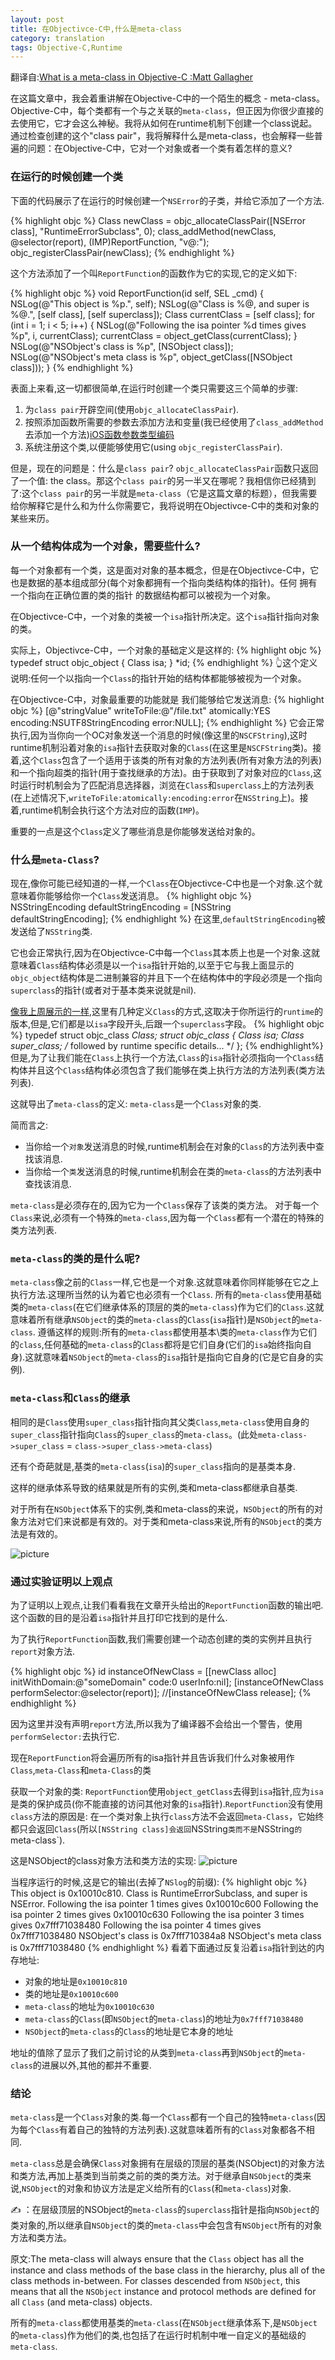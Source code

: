 ```yaml
---
layout: post
title: 在Objectivce-C中,什么是meta-class
category: translation
tags: Objective-C,Runtime
---
```


翻译自:[What is a meta-class in Objective-C :Matt Gallagher](http://www.cocoawithlove.com/2010/01/what-is-meta-class-in-objective-c.html)

在这篇文章中，我会着重讲解在Objective-C中的一个陌生的概念 - meta-class。Objective-C中，每个类都有一个与之关联的`meta-class`，但正因为你很少直接的去使用它，它才会这么神秘。我将从如何在runtime机制下创建一个class说起。通过检查创建的这个"class pair"，我将解释什么是meta-class，也会解释一些普遍的问题：在Objective-C中，它对一个对象或者一个类有着怎样的意义?
<!-- more -->
### 在运行的时候创建一个类
下面的代码展示了在运行的时候创建一个`NSError`的子类，并给它添加了一个方法.

{% highlight objc %}
Class newClass = objc_allocateClassPair([NSError class], "RuntimeErrorSubclass", 0);
class_addMethod(newClass, @selector(report), (IMP)ReportFunction, "v@:");
objc_registerClassPair(newClass);
{% endhighlight %}

这个方法添加了一个叫`ReportFunction`的函数作为它的实现,它的定义如下:

{% highlight objc %}
void ReportFunction(id self, SEL _cmd)
{
    NSLog(@"This object is %p.", self);
    NSLog(@"Class is %@, and super is %@.", [self class], [self superclass]);
    Class currentClass = [self class];
    for (int i = 1; i < 5; i++)
    {
        NSLog(@"Following the isa pointer %d times gives %p", i, currentClass);
        currentClass = object_getClass(currentClass);
    }
    NSLog(@"NSObject's class is %p", [NSObject class]);
    NSLog(@"NSObject's meta class is %p", object_getClass([NSObject class]));
}
{% endhighlight %}

表面上来看,这一切都很简单,在运行时创建一个类只需要这三个简单的步骤:
>
1. 为`class pair`开辟空间(使用`objc_allocateClassPair`).
2. 按照添加函数所需要的参数去添加方法和变量(我已经使用了`class_addMethod`去添加一个方法)[iOS函数参数类型编码](https://developer.apple.com/library/content/documentation/Cocoa/Conceptual/ObjCRuntimeGuide/Articles/ocrtTypeEncodings.html)
3. 系统注册这个类,以便能够使用它(using `objc_registerClassPair`).

但是，现在的问题是：什么是`class pair`? `objc_allocateClassPair`函数只返回了一个值: the class。那这个`class pair`的另一半又在哪呢？我相信你已经猜到了:这个`class pair`的另一半就是`meta-class`（它是这篇文章的标题），但我需要给你解释它是什么和为什么你需要它，我将说明在Objectivce-C中的类和对象的某些来历。

### 从一个结构体成为一个对象，需要些什么?
每一个对象都有一个类，这是面对对象的基本概念，但是在Objectivce-C中，它也是数据的基本组成部分(每个对象都拥有一个指向类结构体的指针)。任何 拥有一个指向在正确位置的类的指针 的数据结构都可以被视为一个对象。

在Objectivce-C中，一个对象的类被一个`isa`指针所决定。这个`isa`指针指向对象的类。

实际上，Objectivce-C中，一个对象的基础定义是这样的:
{% highlight objc %}
typedef struct objc_object {
    Class isa;
} *id;
{% endhighlight %}
👆这个定义说明:任何一个以指向一个`Class`的指针开始的结构体都能够被视为一个对象。

在Objectivce-C中，对象最重要的功能就是 我们能够给它发送消息:
{% highlight objc %}
[@"stringValue" writeToFile:@"/file.txt" atomically:YES encoding:NSUTF8StringEncoding error:NULL];
{% endhighlight %}
它会正常执行,因为当你向一个OC对象发送一个消息的时候(像这里的`NSCFString`),这时runtime机制沿着对象的`isa`指针去获取对象的`Class`(在这里是`NSCFString`类)。接着,这个`Class`包含了一个适用于该类的所有对象的方法列表(所有对象方法的列表)和一个指向超类的指针(用于查找继承的方法)。由于获取到了对象对应的`Class`,这时运行时机制会为了匹配消息选择器，浏览在`Class`和`superclass`上的方法列表(在上述情况下,`writeToFile:atomically:encoding:error`在`NSString`上)。接着,runtime机制会执行这个方法对应的函数(`IMP`)。

重要的一点是这个`Class`定义了哪些消息是你能够发送给对象的。

### 什么是`meta-Class`?
现在,像你可能已经知道的一样,一个`Class`在Objectivce-C中也是一个对象.这个就意味着你能够给你一个`Class`发送消息。
{% highlight objc %}
NSStringEncoding defaultStringEncoding = [NSString defaultStringEncoding];
{% endhighlight %}
在这里,`defaultStringEncoding`被发送给了`NSString`类.

它也会正常执行,因为在Objectivce-C中每一个`Class`其本质上也是一个对象.这就意味着`Class`结构体必须是以一个`isa`指针开始的,以至于它与我上面显示的`objc_object`结构体是二进制兼容的并且下一个在结构体中的字段必须是一个指向`superclass`的指针(或者对于基本类来说就是nil).

[像我上周展示的一样](http://www.cocoawithlove.com/2010/01/getting-subclasses-of-objective-c-class.html),这里有几种定义`Class`的方式,这取决于你所运行的`runtime`的版本,但是,它们都是以`isa`字段开头,后跟一个`superclass`字段。
{% highlight objc %}
typedef struct objc_class *Class;
struct objc_class {
    Class isa;
    Class super_class;
    /* followed by runtime specific details... */
};
{% endhighlight%}
但是,为了让我们能在`Class`上执行一个方法,`Class`的`isa`指针必须指向一个`Class`结构体并且这个`Class`结构体必须包含了我们能够在类上执行方法的方法列表(类方法列表).

这就导出了`meta-class`的定义: `meta-class`是一个`Class`对象的类.

简而言之:
 * 当你给一个`对象`发送消息的时候,runtime机制会在对象的`Class`的方法列表中查找该消息.
 * 当你给一个`类`发送消息的时候,runtime机制会在类的`meta-class`的方法列表中查找该消息.

`meta-class`是必须存在的,因为它为一个`Class`保存了该类的类方法。
对于每一个`Class`来说,必须有一个特殊的`meta-class`,因为每一个`Class`都有一个潜在的特殊的类方法列表.

### `meta-class`的类的是什么呢?
`meta-class`像之前的`Class`一样,它也是一个对象.这就意味着你同样能够在它之上执行方法.这理所当然的认为着它也必须有一个`Class`.
所有的`meta-class`使用基础类的`meta-class`(在它们继承体系的顶层的类的`meta-class`)作为它们的`Class`.这就意味着所有继承`NSObject`的类的`meta-class`的`Class`(`isa`指针)是`NSObject`的`meta-class`.
遵循这样的规则:所有的`meta-class`都使用基本\类的`meta-class`作为它们的`class`,任何基础的`meta-class`的`Class`都将是它们自身(它们的`isa`始终指向自身).这就意味着`NSObject`的`meta-class`的`isa`指针是指向它自身的(它是它自身的实例).

### `meta-class`和`Class`的继承
 相同的是`Class`使用`super_class`指针指向其父类`Class`,`meta-class`使用自身的`super_class`指针指向`Class`的`super_class`的`meta-class`。(此处`meta-class->super_class` = `class->super_class->meta-class`)

 还有个奇葩就是,基类的`meta-class`(`isa`)的`super_class`指向的是基类本身.

 这样的继承体系导致的结果就是所有的实例,类和meta-class都继承自基类.

 对于所有在`NSObject`体系下的实例,类和meta-class的来说，`NSObject`的所有的对象方法对它们来说都是有效的。对于类和meta-class来说,所有的`NSObject`的类方法是有效的。

 ![picture]({{site.baseurl}}/assets/translation/instance-class-meta_class-01.png)

### 通过实验证明以上观点
为了证明以上观点,让我们看看我在文章开头给出的`ReportFunction`函数的输出吧.这个函数的目的是沿着`isa`指针并且打印它找到的是什么.

为了执行`ReportFunction`函数,我们需要创建一个动态创建的类的实例并且执行`report`对象方法.

{% highlight objc %}
id instanceOfNewClass = [[newClass alloc] initWithDomain:@"someDomain" code:0 userInfo:nil];
[instanceOfNewClass performSelector:@selector(report)];
//[instanceOfNewClass release];
{% endhighlight %}

因为这里并没有声明`report`方法,所以我为了编译器不会给出一个警告，使用`performSelector:`去执行它.

现在`ReportFunction`将会遍历所有的isa指针并且告诉我们什么对象被用作`Class`,`meta-Class`和`meta-Class`的类

>
获取一个对象的类: `ReportFunction`使用`object_getClass`去得到`isa`指针,应为`isa`是类的保护成员(你不能直接的访问其他对象的`isa`指针).`ReportFunction`没有使用`class`方法的原因是: 在一个类对象上执行`class`方法不会返回`meta-Class`，它始终都只会返回`Class`(所以`[NSString class]会返回`NSString`类而不是`NSString`的`meta-class`).

这是NSObject的class对象方法和类方法的实现:
 ![picture]({{site.baseurl}}/assets/translation/instance-class-meta_class-02.png)

当程序运行的时候,这是它的输出(去掉了`NSlog`的前缀):
{% highlight objc %}
This object is 0x10010c810.
Class is RuntimeErrorSubclass, and super is NSError.
Following the isa pointer 1 times gives 0x10010c600
Following the isa pointer 2 times gives 0x10010c630
Following the isa pointer 3 times gives 0x7fff71038480
Following the isa pointer 4 times gives 0x7fff71038480
NSObject's class is 0x7fff710384a8
NSObject's meta class is 0x7fff71038480
{% endhighlight %}
看着下面通过反复沿着`isa`指针到达的内存地址:
* 对象的地址是`0x10010c810`
* 类的地址是`0x10010c600`
* `meta-class`的地址为`0x10010c630`
* `meta-class`的`Class`(即`NSObject`的`meta-class`)的地址为`0x7fff71038480`
* `NSObject`的`meta-class`的`Class`的地址是它本身的地址

地址的值除了显示了我们之前讨论的从类到`meta-class`再到`NSObject`的`meta-class`的进展以外,其他的都并不重要.


### 结论
`meta-class`是一个`Class`对象的类.每一个`Class`都有一个自己的独特`meta-class`(因为每个`Class`有着自己的独特的方法列表).这就意味着所有的`Class`对象都各不相同.

`meta-class`总是会确保`Class`对象拥有在层级的顶层的基类(NSObject)的对象方法和类方法,再加上基类到当前类之前的类的类方法。对于继承自`NSObject`的类来说,`NSObject`的对象和协议方法是定义给所有的`Class`(和`meta-class`)对象.

✍️ ：在层级顶层的NSObject的`meta-class`的`superclass`指针是指向`NSObject`的类对象的,所以继承自`NSObject`的类的`meta-class`中会包含有`NSObject`所有的对象方法和类方法。
>
原文:The meta-class will always ensure that the `Class` object has all the instance and class methods of the base class in the hierarchy, plus all of the class methods in-between. For classes descended from `NSObject`, this means that all the `NSObject` instance and protocol methods are defined for all `Class` (and meta-class) objects.

所有的`meta-class`都使用基类的`meta-class`(在`NSObject`继承体系下,是`NSObject`的`meta-class`)作为他们的类,也包括了在运行时机制中唯一自定义的基础级的`meta-class`.
